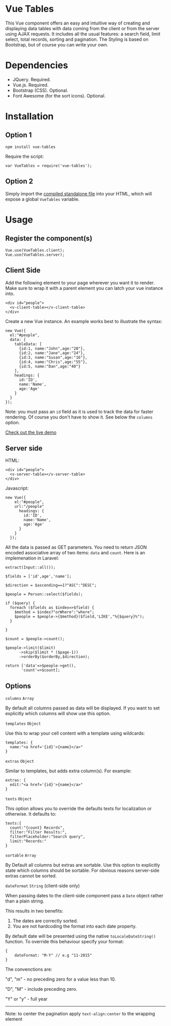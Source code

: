 # Vue Tables

This Vue component offers an easy and intuitive way of creating and displaying data tables with data coming from the client or from the server using AJAX requests.
It includes all the usual features: a search field, limit select, total records, sorting and pagination.
The Styling is based on Bootstrap, but of course you can write your own.

# Dependencies

* JQuery. Required.
* Vue.js. Required.
* Bootstrap (CSS). Optional.
* Font Awesome (for the sort icons). Optional.

# Installation

## Option 1

    npm install vue-tables

Require the script:

    var VueTables = require('vue-tables');

## Option 2

Simply import the [compiled standalone file](https://raw.githubusercontent.com/matfish2/vue-tables/master/dist/vue-tables.min.js) into your HTML, which will expose a global `VueTables` variable.

# Usage

## Register the component(s)

    Vue.use(VueTables.client);
    Vue.use(VueTables.server);

## Client Side

Add the following element to your page wherever you want it to render.
Make sure to wrap it with a parent element you can latch your vue instance into.

    <div id="people">
      <v-client-table></v-client-table>
    </div>

Create a new Vue instance. An example works best to illustrate the syntax:

    new Vue({
      el:"#people",
      data: {
        tableData: [
          {id:1, name:"John",age:"20"},
          {id:2, name:"Jane",age:"24"},
          {id:3, name:"Susan",age:"16"},
          {id:4, name:"Chris",age:"55"},
          {id:5, name:"Dan",age:"40"}
        ],
        headings: {
          id:'ID',
          name:'Name',
          age:'Age'
        }
      }
    });

  Note: you must pass an `id` field as it is used to track the data for faster rendering.
  Of course you don't have to show it. See below the `columns` option.

  [Check out the live demo](https://jsfiddle.net/matfish2/tgp2vrh5/)

## Server side

HTML:

    <div id="people">
      <v-server-table></v-server-table>
    </div>

Javascript:

    new Vue({
        el:"#people",
        url:"/people"
          headings: {
            id:'ID',
            name:'Name',
            age:'Age'
          }
        }
      });

  All the data is passed as GET parameters.
  You need to return JSON encoded associative array of two items: `data` and `count`. Here is an implemenation in Laravel:

    extract(Input::all());

    $fields = ['id',age','name'];

    $direction = $ascending==1?"ASC":"DESC";

    $people = Person::select($fields);

    if ($query) {
      foreach ($fields as $index=>$field) {
        $method = $index?"orWhere":"where";
        $people = $people->{$method}($field,'LIKE',"%{$query}%");
      }

    }

    $count = $people->count();

    $people->limit($limit)
          ->skip($limit * ($page-1))
          ->orderBy($orderBy,$direction);

    return ['data'=>$people->get(),
           'count'=>$count];

## Options

`columns`  `Array`

By default all columns passed as data will be displayed.
If you want to set explicitly which columns will show use this option.

`templates`  `Object`

Use this to wrap your cell content with a template using wildcards:

    templates: {
      name:"<a href='{id}'>{name}</a>"
    }

`extras`  `Object`

Similar to templates, but adds extra column(s). For example:

    extras: {
      edit:"<a href='{id}'>{name}</a>"
    }

`texts`  `Object`

This option allows you to override the defaults texts for localization or otherwise. It defaults to:

    texts:{
      count:"{count} Records",
      filter:"Filter Results:",
      filterPlaceholder:"Search query",
      limit:"Records:"
    }

`sortable`  `Array`

By Default all columns but extras are sortable. Use this option to explicitly state which columns should be sortable.
For obvious reasons server-side extras cannot be sorted.

`dateFormat`  `String` (client-side only)

When passing dates to the client-side component pass a `Date` object rather than a plain string.

This results in two benefits:

1. The dates are correctly sorted.
2. You are not hardcoding the format into each date property.


By default date will be presented using the native `toLocaleDateString()` function.
To override this behaviour specify your format:

    {
        dateFormat: "M-Y" // e.g "11-2015"
    }

The convenctions are:

"d", "m" - no preceding zero for a value less than 10.

"D", "M" - include preceding zero.

"Y" or "y" - full year

-----------------
Note: to center the pagination apply `text-align:center` to the wrapping element
